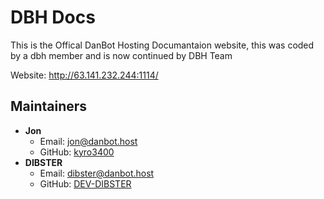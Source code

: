 # DBH Docs
This is the Offical DanBot Hosting Documantaion website, this was coded by a dbh member and is now continued by DBH Team

Website: http://63.141.232.244:1114/

## Maintainers
- **Jon**
    - Email: jon@danbot.host
    - GitHub: [kyro3400](https://github.com/kyro3400)
- **DIBSTER**
    - Email: dibster@danbot.host
    - GitHub: [DEV-DIBSTER](https://github.com/DEV-DIBSTER)
